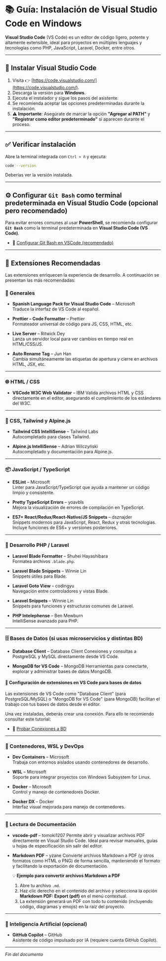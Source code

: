 # 📚 Guía: Instalación de Visual Studio Code en Windows

**Visual Studio Code** (VS Code) es un editor de código ligero, potente y altamente extensible, ideal para proyectos en múltiples lenguajes y tecnologías como PHP, JavaScript, Laravel, Docker, entre otros.

---

## 🧰 Instalar Visual Studio Code

1. Visita 👉 [https://code.visualstudio.com/](https://code.visualstudio.com/).
2. Descarga la versión para **Windows**.
3. Ejecuta el instalador y sigue los pasos del asistente.
4. Se recomienda aceptar las opciones predeterminadas durante la instalación.
5. ⚠️ **Importante**: Asegúrate de marcar la opción **"Agregar al PATH"** y **"Registrar como editor predeterminado"** si aparecen durante el proceso.

---

## ✅ Verificar instalación

Abre la terminal integrada con `Ctrl + ñ` y ejecuta:

```bash
code --version
```

Deberías ver la versión instalada.

---

## ⚙️ Configurar `Git Bash` como terminal predeterminada en Visual Studio Code (opcional pero recomendado)

Para evitar errores comunes al usar **PowerShell**, se recomienda configurar **`Git Bash`** como la terminal predeterminada en **Visual Studio Code (VS Code)**.

- 📄 [Configurar Git Bash en VSCode (recomendado)](https://github.com/tejada1970/guias-desarrollo/blob/master/configuraciones/configurar-git-bash-en-vscode.md)

---

## 🧩 Extensiones Recomendadas

Las extensiones enriquecen la experiencia de desarrollo. A continuación se presentan las más recomendadas:

### 🔧 Generales

- **Spanish Language Pack for Visual Studio Code** – Microsoft  
  Traduce la interfaz de VS Code al español.

- **Prettier – Code Formatter** – Prettier  
  Formateador universal de código para JS, CSS, HTML, etc.

- **Live Server** – Ritwick Dey  
  Lanza un servidor local para ver cambios en tiempo real en HTML/CSS/JS.

- **Auto Rename Tag** – Jun Han  
  Cambia simultáneamente las etiquetas de apertura y cierre en archivos HTML, JSX, etc.

---

### 🌐 HTML / CSS

- **VSCode W3C Web Validator** – IBM
  Valida archivos HTML y CSS directamente en el editor, asegurando el cumplimiento de los estándares del W3C.

---

### 🧵 CSS, Tailwind y Alpine.js

- **Tailwind CSS IntelliSense** – Tailwind Labs  
  Autocompletado para clases Tailwind.

- **Alpine.js IntelliSense** – Adrian Wilczyński  
  Autocompletado y documentación para Alpine.js.

---

### 📦 JavaScript / TypeScript

- **ESLint** – Microsoft  
  Linter para JavaScript/TypeScript que ayuda a mantener un código limpio y consistente.

- **Pretty TypeScript Errors** – yoavbls  
  Mejora la visualización de errores de compilación en TypeScript.

- **ES7+ React/Redux/React-Native/JS Snippets** – dsznajder  
  Snippets modernos para JavaScript, React, Redux y otras tecnologías. Incluye funciones de ES6+ y versiones posteriores.

---

### 🐘 Desarrollo PHP / Laravel

- **Laravel Blade Formatter** – Shuhei Hayashibara  
  Formatea archivos `.blade.php`.

- **Laravel Blade Snippets** – Winnie Lin  
  Snippets útiles para Blade.

- **Laravel Goto View** – codingyu  
  Navegación entre controladores y vistas Blade.

- **Laravel Snippets** – Winnie Lin  
  Snippets para funciones y estructuras comunes de Laravel.

- **PHP Intelephense** – Ben Mewburn  
  IntelliSense avanzado para PHP.

---

### 🗄️ Bases de Datos (si usas microservicios y distintas BD)

- **Database Client** – Database Client
Conexiones y consultas a PostgreSQL y MySQL directamente desde VS Code.

- **MongoDB for VS Code** – MongoDB
Herramientas para conectarte, explorar y administrar bases de datos MongoDB.

#### 🔧 Configuración de extensiones en VS Code para bases de datos

Las extensiones de VS Code como "Database Client" (para PostgreSQL/MySQL) o "MongoDB for VS Code" (para MongoDB) facilitan el trabajo con tus bases de datos desde el editor.

Una vez instaladas, deberás crear una conexión. Para ello te recomiendo consultar este tutorial:

- 📄 [Probar Conexiones a BD](https://youtu.be/ekM3S2DX19k?list=PLlerKZbEcUVR6lPYQcFb77CsJVPZpWyFK)

---

### 🐳 Contenedores, WSL y DevOps

- **Dev Containers** – Microsoft  
  Trabaja con entornos aislados usando contenedores de desarrollo.

- **WSL** – Microsoft  
  Soporte para integrar proyectos con Windows Subsystem for Linux.

- **Docker** – Microsoft  
  Control y manejo de contenedores Docker.

- **Docker DX** – Docker  
  Interfaz visual mejorada para manejo de contenedores.

---

### 📄 Lectura de Documentación

- **vscode-pdf** – tomoki1207
  Permite abrir y visualizar archivos PDF directamente en Visual Studio Code. Ideal para revisar manuales, guías u hojas de especificación sin salir del editor.

- **Markdown PDF** – yzane
  Convierte archivos Markdown a PDF (y otros formatos como HTML o PNG) de forma sencilla, manteniendo el formato y facilitando la exportación de documentación.

  💡 **Ejemplo para convertir archivos Markdown a PDF**
  1. Abre tu archivo `.md`.
  2. Haz clic derecho en el contenido del archivo y selecciona la opción **Markdown PDF: Export (pdf)** en el menú contextual.
  3. La extensión generará un PDF con todo tu contenido (incluyendo código, diagramas y emojis) en la raíz del proyecto.

---

### 🤖 Inteligencia Artificial (opcional)

- **GitHub Copilot** – GitHub  
  Asistente de código impulsado por IA (requiere cuenta GitHub Copilot).

---

*Fin del documento*

